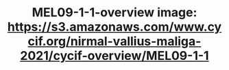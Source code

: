 ---
title: "MEL09-1-1-overview
image: https://s3.amazonaws.com/www.cycif.org/nirmal-vallius-maliga-2021/cycif-overview/MEL09-1-1"
layout: osd-exhibit
paper: config-HTA-MELATLAS-1
figure: MEL09-1-1-overview
---